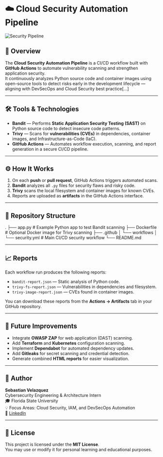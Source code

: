 # ☁️ Cloud Security Automation Pipeline

![Security Pipeline](https://github.com/<YOUR-USER>/<YOUR-REPO>/actions/workflows/security.yml/badge.svg)

## 🧭 Overview
The **Cloud Security Automation Pipeline** is a CI/CD workflow built with **GitHub Actions** to automate vulnerability scanning and strengthen application security.  
It continuously analyzes Python source code and container images using open-source tools to detect risks early in the development lifecycle — aligning with DevSecOps and Cloud Security best practice[...]

---

## 🛠️ Tools & Technologies
- **Bandit** — Performs **Static Application Security Testing (SAST)** on Python source code to detect insecure code patterns.  
- **Trivy** — Scans for **vulnerabilities (CVEs)** in dependencies, container images, and Infrastructure-as-Code (IaC).  
- **GitHub Actions** — Automates workflow execution, scanning, and report generation in a secure CI/CD pipeline.  

---

## ⚙️ How It Works
1. On each **push** or **pull request**, GitHub Actions triggers automated scans.  
2. **Bandit** analyzes all `.py` files for security flaws and risky code.  
3. **Trivy** scans the local filesystem and container images for known CVEs.  
4. Reports are uploaded as **artifacts** in the GitHub Actions interface.  

---

## 📂 Repository Structure
.
├── app.py                 # Example Python app to test Bandit scanning
├── Dockerfile             # Optional Docker image for Trivy scanning
├── .github
│   └── workflows
│       └── security.yml   # Main CI/CD security workflow
└── README.md

---

## 📈 Reports
Each workflow run produces the following reports:
- `bandit-report.json` — Static analysis of Python code.
- `trivy-fs-report.json` — Vulnerabilities in dependencies and filesystem.
- `trivy-image-report.json` — CVEs found in container images.

You can download these reports from the **Actions → Artifacts** tab in your GitHub repository.

---

## 🚀 Future Improvements
- Integrate **OWASP ZAP** for web application (DAST) scanning.  
- Add **Terraform** and **Kubernetes** configuration scanning.  
- Implement **Dependabot** for automated dependency updates.  
- Add **Gitleaks** for secret scanning and credential detection.  
- Generate combined **HTML reports** for easier visualization.  

---

## 👤 Author
**Sebastian Velazquez**  
Cybersecurity Engineering & Architecture Intern  
🎓 Florida State University  
💡 Focus Areas: Cloud Security, IAM, and DevSecOps Automation  
🔗 [LinkedIn](https://www.linkedin.com/in/sebastianjvelazquez)

---

## 🏁 License
This project is licensed under the **MIT License**.  
You may use or modify it for personal learning and educational purposes.
